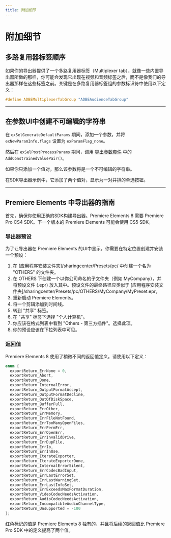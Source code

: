 ```yaml
---
title: 附加细节
---
```

# 附加细节

## 多路复用器标签顺序

如果你的导出器提供了一个多路复用器标签（Multiplexer tab），就像一些内置导出器所做的那样，你可能会发现它出现在视频和音频标签之后，而不是像我们的导出器那样在这些标签之前。关键是在多路复用器标签组的参数标识符中使用以下定义：

```cpp
#define ADBEMultiplexerTabGroup "ADBEAudienceTabGroup"
```

---

## 在参数UI中创建不可编辑的字符串

在 `exSelGenerateDefaultParams` 期间，添加一个参数，并将 `exNewParamInfo.flags` 设置为 `exParamFlag_none`。

然后在 `exSelPostProcessParams` 期间，调用 [导出参数套件](suites.md#export-param-suite) 中的 `AddConstrainedValuePair()`。

如果你只添加一个值对，那么该参数将是一个不可编辑的字符串。

在SDK导出器示例中，它添加了两个值对，显示为一对并排的单选按钮。

---

## Premiere Elements 中导出器的指南

首先，确保你使用正确的SDK构建导出器。Premiere Elements 8 需要 Premiere Pro CS4 SDK。下一个版本的 Premiere Elements 可能会使用 CS5 SDK。

### 导出器预设

为了让导出器在 Premiere Elements 的UI中显示，你需要在特定位置创建并安装一个预设：

1. 在 [应用程序安装文件夹]/sharingcenter/Presets/pc/ 中创建一个名为 "OTHERS" 的文件夹。
2. 在 OTHERS 下创建一个以你公司命名的子文件夹（例如 MyCompany），并将预设文件 (.epr) 放入其中。预设文件的最终路径应类似于 [应用程序安装文件夹]/sharingcenter/Presets/pc/OTHERS/MyCompany/MyPreset.epr。
3. 重新启动 Premiere Elements。
4. 将一个剪辑添加到时间线。
5. 转到 "共享" 标签。
6. 在 "共享" 标签下选择 "个人计算机"。
7. 你应该在格式列表中看到 "Others - 第三方插件"。选择此项。
8. 你的预设应该在下拉列表中可见。

### 返回值

Premiere Elements 8 使用了稍微不同的返回值定义。请使用以下定义：

```cpp
enum {
  exportReturn_ErrNone = 0,
  exportReturn_Abort,
  exportReturn_Done,
  exportReturn_InternalError,
  exportReturn_OutputFormatAccept,
  exportReturn_OutputFormatDecline,
  exportReturn_OutOfDiskSpace,
  exportReturn_BufferFull,
  exportReturn_ErrOther,
  exportReturn_ErrMemory,
  exportReturn_ErrFileNotFound,
  exportReturn_ErrTooManyOpenFiles,
  exportReturn_ErrPermErr,
  exportReturn_ErrOpenErr,
  exportReturn_ErrInvalidDrive,
  exportReturn_ErrDupFile,
  exportReturn_ErrIo,
  exportReturn_ErrInUse,
  exportReturn_IterateExporter,
  exportReturn_IterateExporterDone,
  exportReturn_InternalErrorSilent,
  exportReturn_ErrCodecBadInput,
  exportReturn_ErrLastErrorSet,
  exportReturn_ErrLastWarningSet,
  exportReturn_ErrLastInfoSet,
  exportReturn_ErrExceedsMaxFormatDuration,
  exportReturn_VideoCodecNeedsActivation,
  exportReturn_AudioCodecNeedsActivation,
  exportReturn_IncompatibleAudioChannelType,
  exportReturn_Unsupported = -100
};
```

红色标记的值是 Premiere Elements 8 独有的，并且将后续的返回值比 Premiere Pro SDK 中的定义提高了两个值。